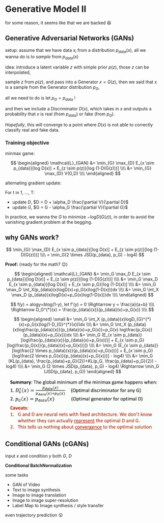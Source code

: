 # Generative Model II

for some reason, it seems like that we are backed :laughing:

## Generative Adversarial Networks (GANs)

setup: assume that we have data $x_i$ from a distribution $p_{data}(x)$, all we wanna do is to *sample* from $p_{data}(x)$

idea: introduce a latent variable $z$ with simple prior $p(z)$, those $z$ can be interpolated,

sample $z$ from $p(z)$, and pass into a Generator $x = G(z)$,  then we said that $x$ is a sample from the Generator distribution $p_{G}$,

all we need to do is let $p_G = p_{data}$ !

and then we include a Discriminator $D(x)$, which takes in $x$ and outputs a probability that $x$ is real (from $p_{data}$) or fake (from $p_{G}$).

*Hopefully*, this will converge to a point where $D(x)$ is not able to correctly classify real and fake data.

### Training objective
minmax game:

$$
\begin{aligned}
\mathcal{L}_{GAN} &= \min_{G} \max_{D} E_{x \sim p_{data}}[log D(x)] + E_{z \sim p(z)}[log (1-D(G(z)))] \\\\
&= \min_{G} \max_{D} V(G,D) \\\\
\end{aligned}
$$

alternating gradient update:

For t in 1, ..., T:
- update $D$, $D = D + \alpha_D \frac{\partial V}{\partial D}$
- update $G$, $G = G - \alpha_G \frac{\partial V}{\partial G}$

In practice, we wanna the $G$ to minimize $-log D(G(z))$, in order to avoid the vanishing gradient problem at the begging.

## why GANs work?

$$
\min_{G} \max_{D} E_{x \sim p_{data}}[log D(x)] + E_{z \sim p(z)}[log (1-D(G(z)))] \\\\
= \min_G(2 \times JSD(p_{data}, p_G) - log4)
$$

**Proof:** (ready for the math? :wink:)

$$
\begin{aligned}
\mathcal{L}_{GAN} &= \min_G \max_D E_{x \sim p_{data}}[log D(x)] + E_{z \sim p(z)}[log (1-D(G(z)))] \\\\
&= \min_G \max_D E_{x \sim p_{data}}[log D(x)] + E_{x \sim p_G}[log (1-D(x))] \\\\
&= \min_G \max_D \int_X(p_{data}(x)logD(x)+p_G(x)log(1-D(x)))dx \\\\
&= \min_G \int_X \max_D (p_{data}(x)logD(x)+p_G(x)log(1-D(x)))dx \\\\
\end{aligned}
$$


$$
f(y) = alogy+blog(1-y), let f'(y) = 0 \Rightarrow y = \frac{a}{a+b} \\\\ 
\Rightarrow D_G^{*}(x) = \frac{p_{data}(x)}{p_{data}(x)+p_G(x)} \\\\
$$

$$
\begin{aligned}
\small
&= \min_G \int_X  (p_{data}(x)logD_{G}^{*}(x)+p_G(x)log(1-D_{G}^{*}(x)))dx \\\\
    &= \min_G \int_X  (p_{data}(x)log\frac{p_{data}(x)}{p_{data}(x)+p_G(x)}+p_G(x) log\frac{p_G(x)}{p_{data}(x)+p_G(x)})dx \\\\
&= \min_G (E_{x \sim p_{data}}[log\frac{p_{data}(x)}{p_{data}(x)+p_G(x))}] + E_{x \sim p_G}[log\frac{p_G(x)}{p_{data}(x)+p_G(x))}]) \\\\
&= \min_G (E_{x \sim p_{data}}[log\frac{2 \times p_{data}(x)}{p_{data}(x)+p_G(x))}] + E_{x \sim p_G}[log\frac{2 \times p_G(x)}{p_{data}(x)+p_G(x))}] - log4) \\\\
&= \min_G (KL(p_{data}, \frac{p_{data}+p_G}{2})+KL(p_G, \frac{p_{data}+p_G}{2}) - log4) \\\\
&= \min_G (2 \times JSD(p_{data}, p_G) - log4) \Rightarrow \min_G (JSD(p_{data}, p_G))
\end{aligned}
$$


![1745217375747](image/index/1745217375747.png)

## Conditional GANs (cGANs)

input $x$ and condition $y$ both $G$, $D$ 

**Conditional BatchNormalization**

some tasks
- GAN of Video
- Text to image synthesis
- Image to image translation
- Image to image super-resolution
- Label Map to Image synthesis / style transfer

even trajectory prediction :astonished:
